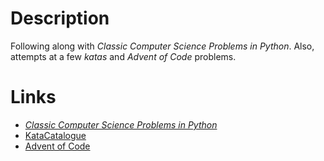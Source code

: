# Description

Following along with _Classic Computer Science Problems in Python_.
Also, attempts at a few _katas_ and _Advent of Code_ problems.

# Links

* [_Classic Computer Science Problems in Python_](https://www.manning.com/books/classic-computer-science-problems-in-python)
* [KataCatalogue](http://codingdojo.org/KataCatalogue/)
* [Advent of Code](https://adventofcode.com/)
